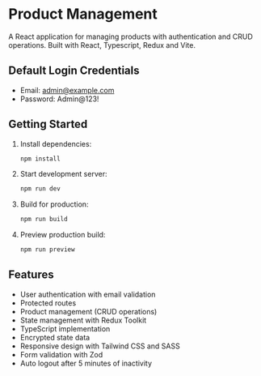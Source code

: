 # Product Management

A React application for managing products with authentication and CRUD operations.
Built with React, Typescript, Redux and Vite.

## Default Login Credentials

- Email: admin@example.com
- Password: Admin@123!

## Getting Started

1. Install dependencies:
   ```bash
   npm install
   ```

2. Start development server:
   ```bash
   npm run dev
   ```

3. Build for production:
   ```bash
   npm run build
   ```

4. Preview production build:
   ```bash
   npm run preview
   ```

## Features

- User authentication with email validation
- Protected routes
- Product management (CRUD operations)
- State management with Redux Toolkit
- TypeScript implementation
- Encrypted state data
- Responsive design with Tailwind CSS and SASS
- Form validation with Zod
- Auto logout after 5 minutes of inactivity